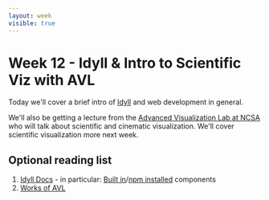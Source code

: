 ```yaml
---
layout: week
visible: true
---
```


# Week 12 - Idyll & Intro to Scientific Viz with AVL

Today we'll cover a brief intro of [Idyll](https://idyll-lang.org/) and web development in general.

We'll also be getting a lecture from the [Advanced Visualization Lab at NCSA](http://avl.ncsa.illinois.edu/) who will talk about scientific and cinematic visualization.  We'll cover scientific visualization more next week.


## Optional reading list

 1. <a href="https://idyll-lang.org/docs"> Idyll Docs</a> - in particular: <a href="https://idyll-lang.org/docs/components">Built in</a>/<a href="https://idyll-lang.org/docs/components/npm">npm installed</a> components
 1. <a href="http://avl.ncsa.illinois.edu/works">Works of AVL</a>

